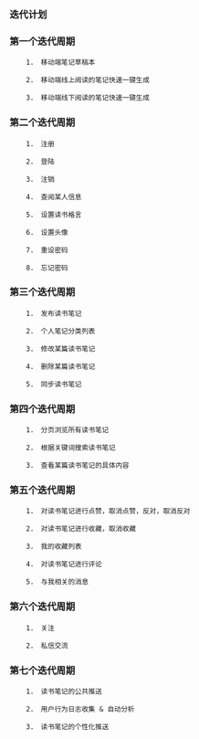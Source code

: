 ### 迭代计划 ###


### 第一个迭代周期 ###

        1.　移动端笔记草稿本  
        
        2.　移动端线上阅读的笔记快速一键生成  
        
        3.　移动端线下阅读的笔记快速一键生成  


### 第二个迭代周期 ###

        1.　注册  
        
        2.　登陆  
        
        3.　注销  
        
        4.　查阅某人信息  
        
        5.　设置读书格言  
        
        6.　设置头像  
        
        7.　重设密码  
        
        8.　忘记密码  


### 第三个迭代周期 ###

        1.　发布读书笔记  
        
        2.　个人笔记分类列表  
        
        3.　修改某篇读书笔记  
        
        4.　删除某篇读书笔记  
        
        5.　同步读书笔记  


### 第四个迭代周期 ###

        1.　分页浏览所有读书笔记  
        
        2.　根据关键词搜索读书笔记  
        
        3.　查看某篇读书笔记的具体内容  


### 第五个迭代周期 ###

        1.　对读书笔记进行点赞，取消点赞，反对，取消反对  
        
        2.　对读书笔记进行收藏，取消收藏  
        
        3.　我的收藏列表  
        
        4.　对读书笔记进行评论  
        
        5.　与我相关的消息  


### 第六个迭代周期 ###

        1.　关注  
        
        2.　私信交流  


### 第七个迭代周期 ###

        1.　读书笔记的公共推送  
        
        2.　用户行为日志收集 & 自动分析  
        
        3.　读书笔记的个性化推送  


